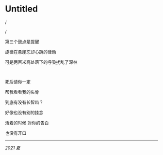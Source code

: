 # Untitled

/

/

第三个鼓点是提醒

旋律在悬崖忘却心跳的律动

可是两百米高处落下的呼吸扰乱了深林

<br>

死后请你一定

帮我看看我的头骨

到底有没有长智齿？

好像也没有别的挂念

活着的时候 对你的告白

也没有开口

---

*2021 夏*